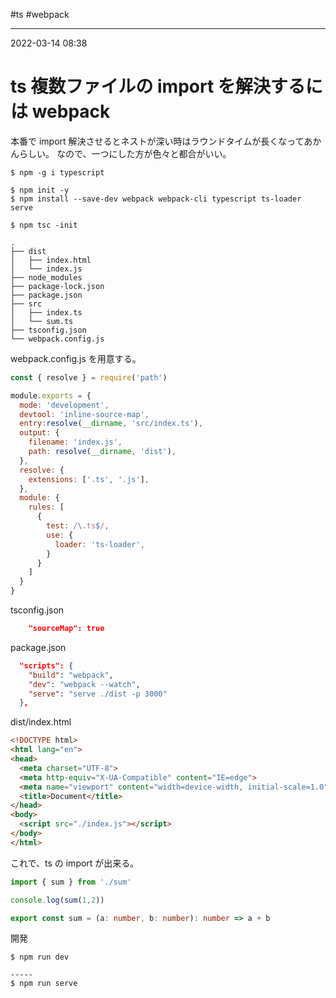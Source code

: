#ts #webpack 

---
2022-03-14  08:38

# ts  複数ファイルの import を解決するには webpack

本番で import 解決させるとネストが深い時はラウンドタイムが長くなってあかんらしい。
なので、一つにした方が色々と都合がいい。

```shell
$ npm -g i typescript

$ npm init -y
$ npm install --save-dev webpack webpack-cli typescript ts-loader serve

$ npm tsc -init
```

```
.
├── dist
│   ├── index.html
│   └── index.js
├── node_modules
├── package-lock.json
├── package.json
├── src
│   ├── index.ts
│   └── sum.ts
├── tsconfig.json
└── webpack.config.js
```

webpack.config.js を用意する。

```js:webpack.config.js
const { resolve } = require('path')

module.exports = {
  mode: 'development',
  devtool: 'inline-source-map',
  entry:resolve(__dirname, 'src/index.ts'),
  output: {
    filename: 'index.js',
    path: resolve(__dirname, 'dist'),
  },
  resolve: {
    extensions: ['.ts', '.js'],
  },
  module: {
    rules: [
      {
        test: /\.ts$/,
        use: {
          loader: 'ts-loader',
        }
      }
    ]
  }
}
```
tsconfig.json
```json:tsconfig.json
	"sourceMap": true
```

package.json
```json:package.json
  "scripts": {
    "build": "webpack",
    "dev": "webpack --watch",
    "serve": "serve ./dist -p 3000"
  },
```

dist/index.html
```html
<!DOCTYPE html>
<html lang="en">
<head>
  <meta charset="UTF-8">
  <meta http-equiv="X-UA-Compatible" content="IE=edge">
  <meta name="viewport" content="width=device-width, initial-scale=1.0">
  <title>Document</title>
</head>
<body>
  <script src="./index.js"></script>
</body>
</html>
```

これで、ts の import が出来る。

```ts:src/index.ts
import { sum } from './sum'

console.log(sum(1,2))
```

```ts:src/sum.ts
export const sum = (a: number, b: number): number => a + b
```

開発

```shell
$ npm run dev

-----
$ npm run serve
```

